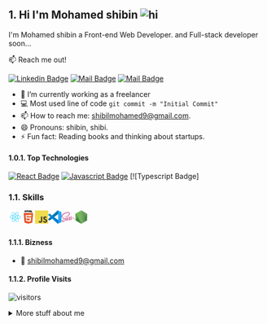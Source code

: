 ## 1. Hi I'm Mohamed shibin <img src="https://user-images.githubusercontent.com/1303154/88677602-1635ba80-d120-11ea-84d8-d263ba5fc3c0.gif" width="28px" alt="hi">

I'm Mohamed shibin a Front-end Web Developer. and Full-stack developer soon...

:mailbox: Reach me out!

[![Linkedin Badge](https://img.shields.io/badge/mohdshibin-0e76a8?style=flat&labelColor=0e76a8&logo=linkedin&logoColor=white)](https://www.linkedin.com/in/mohd-shibin-a689081b6/) [![Mail Badge](https://img.shields.io/badge/-@mohamedshibindev-e84393?style=flat&labelColor=e84393&logo=instagram&logoColor=white)](https://www.instagram.com/mohamedshibindev/) [![Mail Badge](https://img.shields.io/badge/mohamedshibin-c0392b?style=flat&labelColor=c0392b&logo=gmail&logoColor=white)](mailto:shibilmohamed9@gmail.com)

<!-- TODO: Add last video link -->

- 🔭 I’m currently working as a freelancer
- :computer: Most used line of code `git commit -m "Initial Commit"`
- 📫 How to reach me: shibilmohamed9@gmail.com.
- 😄 Pronouns: shibin, shibi.
- ⚡ Fun fact: Reading books and thinking about startups.

#### 1.0.1. Top Technologies

<!-- TODO: Make technologies links takes you to repositories -->

[![React Badge](https://img.shields.io/badge/-React-61DBFB?style=for-the-badge&labelColor=black&logo=react&logoColor=61DBFB)](#) [![Javascript Badge](https://img.shields.io/badge/-Javascript-F0DB4F?style=for-the-badge&labelColor=black&logo=javascript&logoColor=F0DB4F)](#) [![Typescript Badge]

### 1.1. Skills

<img align="left" alt="React" width="26px" src="https://raw.githubusercontent.com/github/explore/80688e429a7d4ef2fca1e82350fe8e3517d3494d/topics/react/react.png" />

<img align="left" alt="HTML5" width="26px" src="https://raw.githubusercontent.com/github/explore/80688e429a7d4ef2fca1e82350fe8e3517d3494d/topics/html/html.png" />

<img align="left" alt="JavaScript" width="26px" src="https://raw.githubusercontent.com/github/explore/80688e429a7d4ef2fca1e82350fe8e3517d3494d/topics/javascript/javascript.png" />

<img align="left" alt="Visual Studio Code" width="26px" src="https://raw.githubusercontent.com/github/explore/80688e429a7d4ef2fca1e82350fe8e3517d3494d/topics/visual-studio-code/visual-studio-code.png" />

<img align="left" alt="Sass" width="26px" src="https://raw.githubusercontent.com/github/explore/80688e429a7d4ef2fca1e82350fe8e3517d3494d/topics/sass/sass.png" />

<img align="left" alt="Node.js" width="26px" src="https://raw.githubusercontent.com/github/explore/80688e429a7d4ef2fca1e82350fe8e3517d3494d/topics/nodejs/nodejs.png" />


<br />
<br />

#### 1.1.1. Bizness

- :email: shibilmohamed9@gmail.com

#### 1.1.2. Profile Visits

![visitors](https://visitor-badge.glitch.me/badge?page_id=shibil102)

<details>
<summary>
  More stuff about me
</summary>

<br >

<!--END_SECTION:waka-->

#### 1.1.5. Github Stats

![shibin's github stats](https://github-readme-stats.vercel.app/api?username=shibil102&count_private=true&theme=tokyonight&hide=contribs,prs)

</details>
